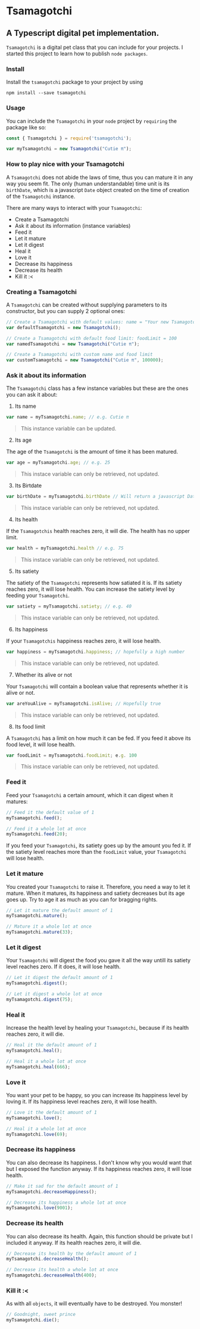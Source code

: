 # Tsamagotchi
## A Typescript digital pet implementation.

`Tsamagotchi` is a digital pet class that you can include for your projects. I started this project to learn how to publish `node packages`.

### Install

Install the `tsamagotchi` package to your project by using

```shell
npm install --save tsamagotchi
```

### Usage

You can include the `Tsamagotchi` in your `node` project by `requiring` the package like so:

```javascript
const { Tsamagotchi } = require('tsamagotchi');

var myTsamagotchi = new Tsamagotchi("Cutie π");
```

### How to play nice with your Tsamagotchi

A `Tsamagotchi` does not abide the laws of time, thus you can mature it in any way you seem fit. The only (human understandable) time unit is its `birthDate`, which is a javascript `Date` object created on the time of creation of the `Tsamagotchi` instance.

There are many ways to interact with your `Tsamagotchi`:

- Create a Tsamagotchi
- Ask it about its information (instance variables)
- Feed it
- Let it mature
- Let it digest
- Heal it
- Love it
- Decrease its happiness
- Decrease its health
- Kill it :<

### Creating a Tsamagotchi

A `Tsamagotchi` can be created without supplying parameters to its constructor, but you can supply 2 optional ones:

```javascript
// Create a Tsamagotchi with default values: name = "Your new Tsamagotchi", foodLimit = 100
var defaultTsamagotchi = new Tsamagotchi();

// Create a Tsamagotchi with default food limit: foodLimit = 100
var namedTsamagotchi = new Tsamagotchi("Cutie π");

// Create a Tsamagotchi with custom name and food limit
var customTsamagotchi = new Tsamagotchi("Cutie π", 100000);
```

### Ask it about its information

The `Tsamagotchi` class has a few instance variables but these are the ones you can ask it about:

1. Its name

```javascript
var name = myTsamagotchi.name; // e.g. Cutie π
```

> This instance variable can be updated.   

2. Its age

The age of the `Tsamagotchi` is the amount of time it has been matured.

```javascript
var age = myTsamagotchi.age; // e.g. 25
```

> This instace variable can only be retrieved, not updated.

3. Its Birtdate

```javascript
var birthDate = myTsamagotchi.birthDate // Will return a javascript Date object
```

> This instace variable can only be retrieved, not updated.

4. Its health 

If the `Tsamagotchis` health reaches zero, it will die. The health has no upper limit.

```javascript
var health = myTsamagotchi.health // e.g. 75
```

> This instace variable can only be retrieved, not updated.

5. Its satiety

The satiety of the `Tsamagotchi` represents how satiated it is. If its satiety reaches zero, it will lose health. You can increase the satiety level by feeding your `Tsamagotchi`.

```javascript
var satiety = myTsamagotchi.satiety; // e.g. 40
```

> This instace variable can only be retrieved, not updated.

6. Its happiness

If your `Tsamagotchis` happiness reaches zero, it will lose health.

```javascript
var happiness = myTsamagotchi.happiness; // hopefully a high number
```

> This instace variable can only be retrieved, not updated.

7. Whether its alive or not

Your `Tsamagotchi` will contain a boolean value that represents whether it is alive or not.

```javascript
var areYouAlive = myTsamagotchi.isAlive; // Hopefully true
```

> This instace variable can only be retrieved, not updated.

8. Its food limit

A `Tsamagotchi` has a limit on how much it can be fed. If you feed it above its food level, it will lose health.

```javascript
var foodLimit = myTsamagotchi.foodLimit; e.g. 100
```

> This instace variable can only be retrieved, not updated.

### Feed it

Feed your `Tsamagotchi` a certain amount, which it can digest when it matures:

```javascript
// Feed it the default value of 1
myTsamagotchi.feed();

// Feed it a whole lot at once
myTsamagotchi.feed(20);
```

If you feed your `Tsamagotchi`, its satiety goes up by the amount you fed it. If the satiety level reaches more than the `foodLimit` value, your `Tsamagotchi` will lose health.

### Let it mature

You created your `Tsamagotchi` to raise it. Therefore, you need a way to let it mature. When it matures, its happiness and satiety decreases but its age goes up. Try to age it as much as you can for bragging rights.

```javascript
// Let it mature the default amount of 1
myTsamagotchi.mature();

// Mature it a whole lot at once
myTsamagotchi.mature(33);
```

### Let it digest

Your `Tsamagotchi` will digest the food you gave it all the way untill its satiety level reaches zero. If it does, it will lose health.

```javascript
// Let it digest the default amount of 1
myTsamagotchi.digest();

// Let it digest a whole lot at once
myTsamagotchi.digest(75);
```

### Heal it

Increase the health level by healing your `Tsamagotchi`, because if its health reaches zero, it will die.

```javascript
// Heal it the default amount of 1
myTsamagotchi.heal();

// Heal it a whole lot at once
myTsamagotchi.heal(666);
```

### Love it

You want your pet to be happy, so you can increase its happiness level by loving it. If its happiness level reaches zero, it will lose health.

```javascript
// Love it the default amount of 1
myTsamagotchi.love();

// Heal it a whole lot at once
myTsamagotchi.love(69);
```

### Decrease its happiness

You can also decrease its happiness. I don't know why you would want that but I exposed the function anyway. If its happiness reaches zero, it will lose health.

```javascript
// Make it sad for the default amount of 1
myTsamagotchi.decreaseHappiness();

// Decrease its happiness a whole lot at once
myTsamagotchi.love(9001);
```

### Decrease its health

You can also decrease its health. Again, this function should be private but I included it anyway. If its health reaches zero, it will die.

```javascript
// Decrease its health by the default amount of 1
myTsamagotchi.decreaseHealth();

// Decrease its health a whole lot at once
myTsamagotchi.decreaseHealth(400);
```

### Kill it :<

As with all `objects`, it will eventually have to be destroyed. You monster!

```javascript
// Goodnight, sweet prince
myTsamagotchi.die();
```